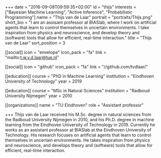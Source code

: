 +++
date = "2016-09-08T09:59:35+02:00"
id = "thijs"
interests = ["Bayesian Machine Learning", "Active Inference", "Probabilistic Programming"]
name = "Thijs van de Laar"
portrait = "portraits/Thijs.png"
short_bio = "I am an assisant professor at BIASlab, where I work on artificial agents that learn to control themselves in uncertain environments. I take inspiration from physics and neuroscience, and develop theory and (software) tools that allow for efficient, real-time interaction."
title = "Thijs van de Laar"
sort_position = 3

[[social]]
    icon = "envelope"
    icon_pack = "fa"
    link = "mailto:t.w.v.d.laar@tue.nl"

[[social]]
    icon = "github"
    icon_pack = "fa"
    link = "//github.com/tvdlaar/"

[[education]]
    course = "PhD in Machine Learning"
    institution = "Eindhoven University of Technology"
    year = 2019

[[education]]
    course = "MSc in Natural Sciences"
    institution = "Radboud University Nijmegen"
    year = 2010

[[organizations]]
    name = "TU Eindhoven"
    role = "Assistant professor"

+++
Thijs van de Laar received his M.Sc. degree in natural sciences from the Radboud University Nijmegen in 2010, and his Ph.D. degree in machine learning from the Eindhoven University of Technology in 2019. Currently he works as an assistant professor at BIASlab at the Eindhoven University of Technology. His research focuses on artificial agents that learn to control themselves in uncertain environments. He takes inspiration from physics and neuroscience, and develops theory and (software) tools that allow for efficient, real-time interaction.
